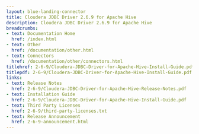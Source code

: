 ```yaml
---
layout: blue-landing-connector
title: Cloudera JDBC Driver 2.6.9 for Apache Hive
description: Cloudera JDBC Driver 2.6.9 for Apache Hive
breadcrumbs:
- text: Documentation Home
  href: /index.html
- text: Other
  href: /documentation/other.html
- text: Connectors
  href: /documentation/other/connectors.html
titlehref: 2-6-9/Cloudera-JDBC-Driver-for-Apache-Hive-Install-Guide.pdf
titlepdf: 2-6-9/Cloudera-JDBC-Driver-for-Apache-Hive-Install-Guide.pdf
links:
- text: Release Notes
  href: 2-6-9/Cloudera-JDBC-Driver-for-Apache-Hive-Release-Notes.pdf
- text: Installation Guide
  href: 2-6-9/Cloudera-JDBC-Driver-for-Apache-Hive-Install-Guide.pdf
- text: Third Party Licenses
  href: 2-6-9/third-party-licenses.txt
- text: Release Announcement
  href: 2-6-9-announcement.html
---
```

